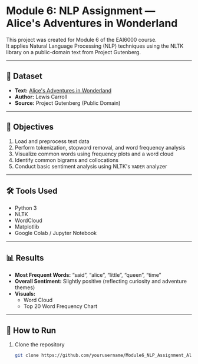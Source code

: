 # Module 6: NLP Assignment — Alice's Adventures in Wonderland

This project was created for Module 6 of the EAI6000 course.  
It applies Natural Language Processing (NLP) techniques using the NLTK library on a public-domain text from Project Gutenberg.

---

## 📘 Dataset
- **Text:** [Alice's Adventures in Wonderland](https://www.gutenberg.org/ebooks/11)
- **Author:** Lewis Carroll  
- **Source:** Project Gutenberg (Public Domain)

---

## 🧠 Objectives
1. Load and preprocess text data  
2. Perform tokenization, stopword removal, and word frequency analysis  
3. Visualize common words using frequency plots and a word cloud  
4. Identify common bigrams and collocations  
5. Conduct basic sentiment analysis using NLTK's `VADER` analyzer  

---

## 🛠️ Tools Used
- Python 3  
- NLTK  
- WordCloud  
- Matplotlib  
- Google Colab / Jupyter Notebook  

---

## 📊 Results
- **Most Frequent Words:** “said”, “alice”, “little”, “queen”, “time”  
- **Overall Sentiment:** Slightly positive (reflecting curiosity and adventure themes)  
- **Visuals:**  
  - Word Cloud  
  - Top 20 Word Frequency Chart  

---

## 🚀 How to Run
1. Clone the repository  
   ```bash
   git clone https://github.com/yourusername/Module6_NLP_Assignment_AliceInWonderland.git
